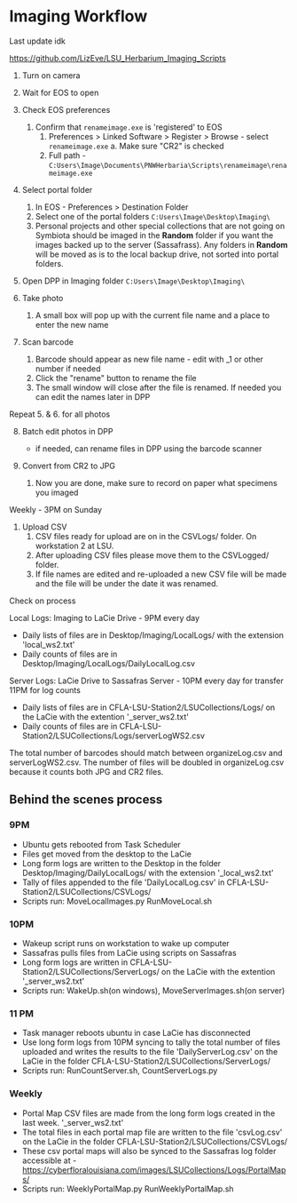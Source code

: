 # Imaging Workflow 

Last update  idk

https://github.com/LizEve/LSU_Herbarium_Imaging_Scripts

1. Turn on camera

2. Wait for EOS to open

3. Check EOS preferences
   1. Confirm that `renameimage.exe` is 'registered' to EOS 
      1. Preferences > Linked Software > Register > Browse - select `renameimage.exe`
         a. Make sure "CR2" is checked 
      2. Full path - `C:Users\Image\Documents\PNWHerbaria\Scripts\renameimage\renameimage.exe`

4. Select portal folder 
   1. In EOS - Preferences > Destination Folder
   2. Select one of the portal folders `C:Users\Image\Desktop\Imaging\`
   3. Personal projects and other special collections that are not going on Symbiota should be imaged in the **Random** folder if you want the images backed up to the server (Sassafrass). Any folders in **Random** will be moved as is to the local backup drive, not sorted into portal folders. 

5. Open DPP in Imaging folder `C:Users\Image\Desktop\Imaging\`

6. Take photo 
   1. A small box will pop up with the current file name and a place to enter the new name

7. Scan barcode
   1. Barcode should appear as new file name - edit with _1 or other number if needed
   2. Click the "rename" button to rename the file 
   3. The small window will close after the file is renamed. If needed you can edit the names later in DPP

Repeat 5. & 6. for all photos

8. Batch edit photos in DPP 
   - if needed, can rename files in DPP using the barcode scanner

9. Convert from CR2 to JPG
   1. Now you are done, make sure to record on paper what specimens you imaged

Weekly - 3PM on Sunday

1. Upload CSV 
   1. CSV files ready for upload are on in the CSVLogs/ folder. On workstation 2 at LSU.
   2. After uploading CSV files please move them to the CSVLogged/ folder. 
   3. If file names are edited and re-uploaded a new CSV file will be made and the file will be under the date it was renamed.

Check on process

Local Logs: Imaging to LaCie Drive - 9PM every day
- Daily lists of files are in Desktop/Imaging/LocalLogs/ with the extension 'local_ws2.txt'
- Daily counts of files are in Desktop/Imaging/LocalLogs/DailyLocalLog.csv

Server Logs: LaCie Drive to Sassafras Server - 10PM every day for transfer 11PM for log counts
- Daily lists of files are in CFLA-LSU-Station2/LSUCollections/Logs/ on the LaCie with the extention '_server_ws2.txt'
- Daily counts of files are in CFLA-LSU-Station2/LSUCollections/Logs/serverLogWS2.csv

The total number of barcodes should match between organizeLog.csv and serverLogWS2.csv. The number of files will be doubled in organizeLog.csv because it counts both JPG and CR2 files. 


## Behind the scenes process

### 9PM

- Ubuntu gets rebooted from Task Scheduler
- Files get moved from the desktop to the LaCie
- Long form logs are written to the Desktop in the folder Desktop/Imaging/DailyLocalLogs/ with the extension '_local_ws2.txt'
- Tally of files appended to the file 'DailyLocalLog.csv' in CFLA-LSU-Station2/LSUCollections/CSVLogs/
- Scripts run: MoveLocalImages.py RunMoveLocal.sh

### 10PM 

- Wakeup script runs on workstation to wake up computer
- Sassafras pulls files from LaCie using scripts on Sassafras
- Long form logs are written in CFLA-LSU-Station2/LSUCollections/ServerLogs/ on the LaCie with the extention '_server_ws2.txt'
- Scripts run: WakeUp.sh(on windows), MoveServerImages.sh(on server)

### 11 PM 

- Task manager reboots ubuntu in case LaCie has disconnected
- Use long form logs from 10PM syncing to tally the total number of files uploaded and writes the results to the file 'DailyServerLog.csv' on the LaCie in the folder CFLA-LSU-Station2/LSUCollections/ServerLogs/
- Scripts run: RunCountServer.sh, CountServerLogs.py


### Weekly 

- Portal Map CSV files are made from the long form logs created in the last week. '_server_ws2.txt'
- The total files in each portal map file are written to the file 'csvLog.csv' on the LaCie in the folder CFLA-LSU-Station2/LSUCollections/CSVLogs/
- These csv portal maps will also be synced to the Sassafras log folder accessible at - https://cyberfloralouisiana.com/images/LSUCollections/Logs/PortalMaps/
- Scripts run: WeeklyPortalMap.py RunWeeklyPortalMap.sh

